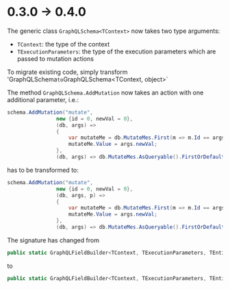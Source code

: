 # 0.3.0 -> 0.4.0


The generic class `GraphQLSchema<TContext>` now takes two type arguments:

 - `TContext`: the type of the context
 - `TExecutionParameters`: the type of the execution parameters which are passed to mutation actions

To migrate existing code, simply transform 'GraphQLSchema<TContext>` to `GraphQLSchema<TContext, object>`

The method `GraphQLSchema.AddMutation` now takes an action with one additional parameter, i.e.:

```csharp
schema.AddMutation("mutate",
                new {id = 0, newVal = 0},
                (db, args) =>
                {
                    var mutateMe = db.MutateMes.First(m => m.Id == args.id);
                    mutateMe.Value = args.newVal;
                },
                (db, args) => db.MutateMes.AsQueryable().FirstOrDefault(a => a.Id == args.id));
```
has to be transformed to:
```csharp
schema.AddMutation("mutate",
                new {id = 0, newVal = 0},
                (db, args, p) =>
                {
                    var mutateMe = db.MutateMes.First(m => m.Id == args.id);
                    mutateMe.Value = args.newVal;
                },
                (db, args) => db.MutateMes.AsQueryable().FirstOrDefault(a => a.Id == args.id));
```


The signature has changed from
```csharp
public static GraphQLFieldBuilder<TContext, TExecutionParameters, TEntity> AddMutation<TContext, TArgs, TEntity>(this GraphQLSchema<TContext> context, string name, TArgs argObj, Action<TContext, TArgs> mutation, Expression<Func<TContext, TArgs, TEntity>> queryableGetter)
```
to
```csharp
public static GraphQLFieldBuilder<TContext, TExecutionParameters, TEntity> AddMutation<TContext, TArgs, TEntity, TExecutionParameters>(this GraphQLSchema<TContext, TExecutionParameters> context, string name, TArgs argObj, Action<TContext, TArgs, TExecutionParameters> mutation, Expression<Func<TContext, TArgs, TEntity>> queryableGetter)
```